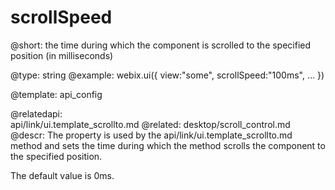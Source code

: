 scrollSpeed
=============


@short: the time during which the component is scrolled to the specified position (in milliseconds)
	

@type: string
@example:
webix.ui({
    view:"some",
    scrollSpeed:"100ms",
    ...
})

@template:	api_config

@relatedapi:	
	api/link/ui.template_scrollto.md
@related:
	desktop/scroll_control.md
@descr:
The property is used by the api/link/ui.template_scrollto.md method and 
sets the time during which the method scrolls the component to the specified position.

The default value is 0ms.
